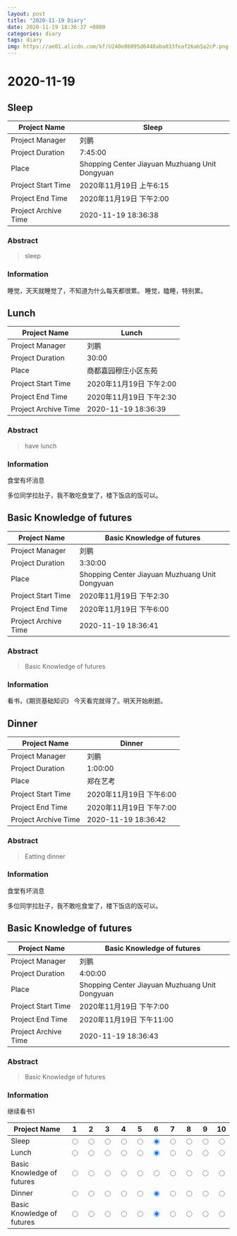 ```yaml
--- 
layout: post
title: "2020-11-19 Diary"
date: 2020-11-19 18:36:37 +0800
categories: diary
tags: diary
img: https://ae01.alicdn.com/kf/U240e86095d6448aba033feaf26ab5a2cP.png
---
```


# 2020-11-19
## Sleep

|  Project Name    |    Sleep      |
| ------------ | ----------------------- |
|  Project Manager  | 刘鹏                    |
| Project Duration | 7:45:00                 |
|  Place         | Shopping Center Jiayuan Muzhuang Unit Dongyuan    |
| Project Start Time | 2020年11月19日 上午6:15 |
| Project End Time | 2020年11月19日 下午2:00 |
| Project Archive Time | 2020-11-19 18:36:38  |

### Abstract

> sleep

### Information

睡觉，天天就睡觉了，不知道为什么每天都很累。
睡觉，瞌睡，特别累。




## Lunch 

|  Project Name    |    Lunch       |
| ------------ | ----------------------- |
|  Project Manager  | 刘鹏                    |
| Project Duration | 30:00                 |
|  Place         | 商都嘉园穆庄小区东苑    |
| Project Start Time | 2020年11月19日 下午2:00 |
| Project End Time | 2020年11月19日 下午2:30 |
| Project Archive Time | 2020-11-19 18:36:39  |

### Abstract

> have lunch

### Information

食堂有坏消息

多位同学拉肚子，我不敢吃食堂了，楼下饭店的饭可以。



## Basic Knowledge of futures

|  Project Name    |    Basic Knowledge of futures      |
| ------------ | ----------------------- |
|  Project Manager  | 刘鹏                    |
| Project Duration | 3:30:00                 |
|  Place         | Shopping Center Jiayuan Muzhuang Unit Dongyuan    |
| Project Start Time | 2020年11月19日 下午2:30 |
| Project End Time | 2020年11月19日 下午6:00 |
| Project Archive Time | 2020-11-19 18:36:41  |

### Abstract

> Basic Knowledge of futures

### Information

看书，《期货基础知识》
今天看完就得了。明天开始刷题。



## Dinner

|  Project Name    |    Dinner      |
| ------------ | ----------------------- |
|  Project Manager  | 刘鹏                    |
| Project Duration | 1:00:00                 |
|  Place         | 郑在艺考    |
| Project Start Time | 2020年11月19日 下午6:00 |
| Project End Time | 2020年11月19日 下午7:00 |
| Project Archive Time | 2020-11-19 18:36:42  |

### Abstract

> Eatting dinner

### Information

食堂有坏消息

多位同学拉肚子，我不敢吃食堂了，楼下饭店的饭可以。



## Basic Knowledge of futures

|  Project Name    |    Basic Knowledge of futures      |
| ------------ | ----------------------- |
|  Project Manager  | 刘鹏                    |
| Project Duration | 4:00:00                 |
|  Place         | Shopping Center Jiayuan Muzhuang Unit Dongyuan    |
| Project Start Time | 2020年11月19日 下午7:00 |
| Project End Time | 2020年11月19日 下午11:00 |
| Project Archive Time | 2020-11-19 18:36:43  |

### Abstract

> Basic Knowledge of futures

### Information

继续看书1



| Project Name | 1                      |2                       |3                       |4                       |5                       |6 |7 |8 |9 |10 |
| ---- | ----------------------- | ----------------------- | ----------------------- | ----------------------- | ----------------------- | ---- | ---- | ---- | ---- | ---- |
| Sleep | <input type="radio" name="Sleep" value="1"> | <input type="radio" name="Sleep" value="2"> | <input type="radio" name="Sleep" value="3"> | <input type="radio" name="Sleep" value="4"> | <input type="radio" name="Sleep" value="5"> |<input type="radio" name="Sleep" value="6" checked> |<input type="radio" name="Sleep" value="7"> |<input type="radio" name="Sleep" value="8"> |<input type="radio" name="Sleep" value="9"> |<input type="radio" name="Sleep" value="10"> |
| Lunch  | <input type="radio" name="Lunch " value="1"> | <input type="radio" name="Lunch " value="2"> | <input type="radio" name="Lunch " value="3"> | <input type="radio" name="Lunch " value="4"> | <input type="radio" name="Lunch " value="5"> |<input type="radio" name="Lunch " value="6" checked> |<input type="radio" name="Lunch " value="7"> |<input type="radio" name="Lunch " value="8"> |<input type="radio" name="Lunch " value="9"> |<input type="radio" name="Lunch " value="10"> |
| Basic Knowledge of futures | <input type="radio" name="Basic Knowledge of futures" value="1"> | <input type="radio" name="Basic Knowledge of futures" value="2"> | <input type="radio" name="Basic Knowledge of futures" value="3"> | <input type="radio" name="Basic Knowledge of futures" value="4"> | <input type="radio" name="Basic Knowledge of futures" value="5"> |<input type="radio" name="Basic Knowledge of futures" value="6" checked> |<input type="radio" name="Basic Knowledge of futures" value="7"> |<input type="radio" name="Basic Knowledge of futures" value="8"> |<input type="radio" name="Basic Knowledge of futures" value="9"> |<input type="radio" name="Basic Knowledge of futures" value="10"> |
| Dinner | <input type="radio" name="Dinner" value="1"> | <input type="radio" name="Dinner" value="2"> | <input type="radio" name="Dinner" value="3"> | <input type="radio" name="Dinner" value="4"> | <input type="radio" name="Dinner" value="5"> |<input type="radio" name="Dinner" value="6" checked> |<input type="radio" name="Dinner" value="7"> |<input type="radio" name="Dinner" value="8"> |<input type="radio" name="Dinner" value="9"> |<input type="radio" name="Dinner" value="10"> |
| Basic Knowledge of futures | <input type="radio" name="Basic Knowledge of futures" value="1"> | <input type="radio" name="Basic Knowledge of futures" value="2"> | <input type="radio" name="Basic Knowledge of futures" value="3"> | <input type="radio" name="Basic Knowledge of futures" value="4"> | <input type="radio" name="Basic Knowledge of futures" value="5"> |<input type="radio" name="Basic Knowledge of futures" value="6" checked> |<input type="radio" name="Basic Knowledge of futures" value="7"> |<input type="radio" name="Basic Knowledge of futures" value="8"> |<input type="radio" name="Basic Knowledge of futures" value="9"> |<input type="radio" name="Basic Knowledge of futures" value="10"> |
